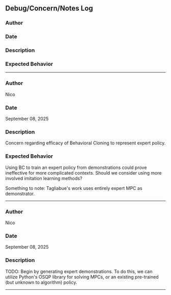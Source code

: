 
## Debug/Concern/Notes Log

### Author


### Date


### Description


### Expected Behavior


----------------------------------------

### Author
Nico 

### Date
September 08, 2025

### Description
Concern regarding efficacy of Behavioral Cloning to represent expert policy.

### Expected Behavior
Using BC to train an expert policy from demonstrations could prove ineffective for more complicated contexts. Should we consider using more involved imitation learning methods?

Something to note: Tagliabue's work uses entirely expert MPC as demonstrator.

----------------------------------------

### Author
Nico

### Date
September 08, 2025

### Description
TODO: Begin by generating expert demonstrations. To do this, we can utilize Python's OSQP library for solving MPCs, or an existing pre-trained (but unknown to algorithm) policy. 

----------------------------------------
